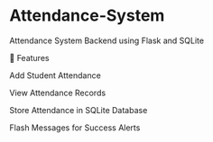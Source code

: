 # Attendance-System
 Attendance System Backend using Flask and SQLite

🔑 Features

Add Student Attendance

View Attendance Records

Store Attendance in SQLite Database

Flash Messages for Success Alerts
